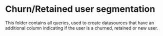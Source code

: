 # Churn/Retained user segmentation
This folder contains all queries, used to create datasources that have an additional column indicating if the user is a churned, retained or new user.